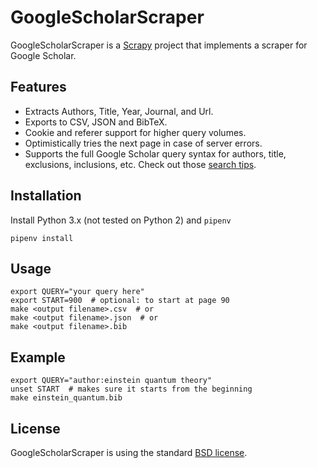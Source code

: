 GoogleScholarScraper
====================

GoogleScholarScraper is a [Scrapy][] project that implements a scraper for Google Scholar.

Features
--------

* Extracts Authors, Title, Year, Journal, and Url.
* Exports to CSV, JSON and BibTeX.
* Cookie and referer support for higher query volumes.
* Optimistically tries the next page in case of server errors.
* Supports the full Google Scholar query syntax for authors, title, exclusions, inclusions, etc. Check out those [search tips].

Installation
------------

Install Python 3.x (not tested on Python 2) and `pipenv`

    pipenv install

Usage
-----

    export QUERY="your query here"
    export START=900  # optional: to start at page 90
    make <output filename>.csv  # or
    make <output filename>.json  # or
    make <output filename>.bib

Example
-------

    export QUERY="author:einstein quantum theory"
    unset START  # makes sure it starts from the beginning
    make einstein_quantum.bib

License
-------

GoogleScholarScraper is using the standard [BSD license](http://opensource.org/licenses/BSD-2-Clause).

[Scrapy]: https://scrapy.org/
[search tips]: http://www.otago.ac.nz/library/pdf/Google_Scholar_Tips.pdf
